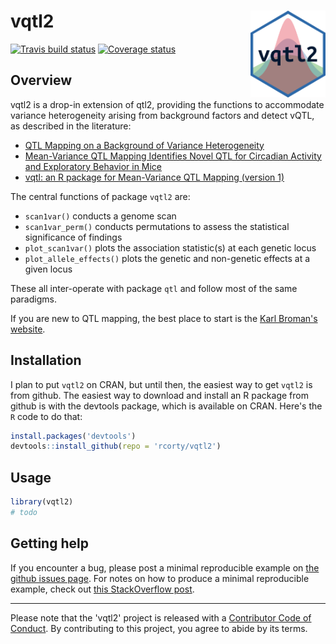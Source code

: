 
<!-- README.md is generated from README.Rmd. Please edit that file -->
vqtl2 <a href='https://rcorty.github.io/vqtl2/'><img src='man/figures/logo.png' align="right" height="139" /></a>
=================================================================================================================

[![Travis build status](https://travis-ci.org/rcorty/vqtl2.svg?branch=master)](https://travis-ci.org/rcorty/vqtl2) [![Coverage status](https://codecov.io/gh/rcorty/vqtl2/branch/master/graph/badge.svg)](https://codecov.io/github/rcorty/vqtl2?branch=master)

Overview
--------

vqtl2 is a drop-in extension of qtl2, providing the functions to accommodate variance heterogeneity arising from background factors and detect vQTL, as described in the literature:

-   [QTL Mapping on a Background of Variance Heterogeneity](http://www.g3journal.org/content/8/12/3767)
-   [Mean-Variance QTL Mapping Identifies Novel QTL for Circadian Activity and Exploratory Behavior in Mice](http://www.g3journal.org/content/8/12/3783)
-   [vqtl: an R package for Mean-Variance QTL Mapping (version 1)](http://www.g3journal.org/content/8/12/3757)

The central functions of package `vqtl2` are:

-   `scan1var()` conducts a genome scan
-   `scan1var_perm()` conducts permutations to assess the statistical significance of findings
-   `plot_scan1var()` plots the association statistic(s) at each genetic locus
-   `plot_allele_effects()` plots the genetic and non-genetic effects at a given locus

These all inter-operate with package `qtl` and follow most of the same paradigms.

If you are new to QTL mapping, the best place to start is the [Karl Broman's website](https://kbroman.org/).

Installation
------------

I plan to put `vqtl2` on CRAN, but until then, the easiest way to get `vqtl2` is from github. The easiest way to download and install an R package from github is with the devtools package, which is available on CRAN. Here's the `R` code to do that:

``` r
install.packages('devtools')
devtools::install_github(repo = 'rcorty/vqtl2')
```

Usage
-----

``` r
library(vqtl2)
# todo
```

Getting help
------------

If you encounter a bug, please post a minimal reproducible example on [the github issues page](https://github.com/rcorty/vqtl2/issues). For notes on how to produce a minimal reproducible example, check out [this StackOverflow post](https://stackoverflow.com/questions/5963269/how-to-make-a-great-r-reproducible-example?answertab=votes#tab-top).

------------------------------------------------------------------------

Please note that the 'vqtl2' project is released with a [Contributor Code of Conduct](CODE_OF_CONDUCT.md). By contributing to this project, you agree to abide by its terms.
